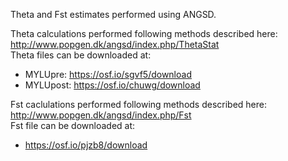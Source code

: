 Theta and Fst estimates performed using ANGSD.  

Theta calculations performed following methods described here: http://www.popgen.dk/angsd/index.php/ThetaStat  
Theta files can be downloaded at:
  - MYLUpre: https://osf.io/sgvf5/download
  - MYLUpost: https://osf.io/chuwg/download

Fst caclulations performed following methods described here: http://www.popgen.dk/angsd/index.php/Fst  
Fst file can be downloaded at:
  - https://osf.io/pjzb8/download
